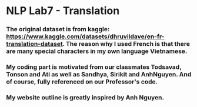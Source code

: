 # NLP Lab7 - Translation

### The original dataset is from kaggle: https://www.kaggle.com/datasets/dhruvildave/en-fr-translation-dataset. The reason why I used French is that there are many special characters in my own language Vietnamese.

### My coding part is motivated from our classmates Todsavad, Tonson and Ati as well as Sandhya, Sirikit and AnhNguyen. And of course, fully referenced on our Professor's code.
### My website outline is greatly inspired by Anh Nguyen.
